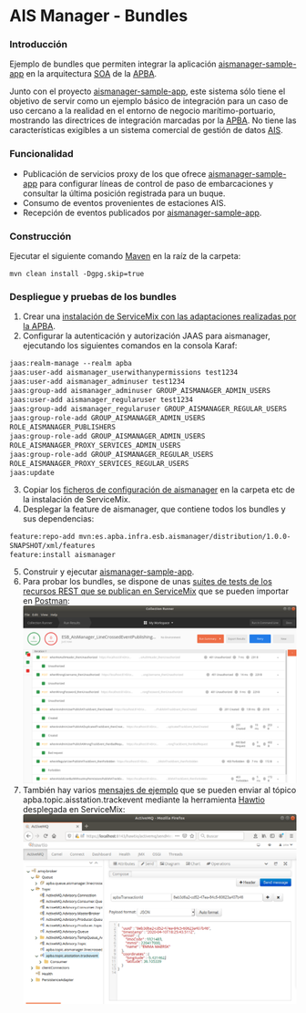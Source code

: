 # AIS Manager - Bundles

### Introducción

Ejemplo de bundles que permiten integrar la aplicación [aismanager-sample-app](https://github.com/adtapba/aismanager-sample-app) en la arquitectura [SOA](https://en.wikipedia.org/wiki/Service-oriented_architecture) de la  [APBA](https://www.apba.es/).

Junto con el proyecto [aismanager-sample-app](https://github.com/adtapba/aismanager-sample-app), este sistema sólo tiene el objetivo de servir como un ejemplo básico de integración para un caso de uso cercano a la realidad en el entorno de negocio marítimo-portuario, mostrando las directrices de integración marcadas por la [APBA](https://www.apba.es/). No tiene las características exigibles a un sistema comercial de gestión de datos [AIS](https://en.wikipedia.org/wiki/Automatic_identification_system).

### Funcionalidad

* Publicación de servicios proxy de los que ofrece [aismanager-sample-app](https://github.com/adtapba/aismanager-sample-app)  para configurar líneas de control de paso de embarcaciones y consultar la última posición registrada para un buque.
* Consumo de eventos provenientes de estaciones AIS.
* Recepción de eventos publicados por [aismanager-sample-app](https://github.com/adtapba/aismanager-sample-app).

### Construcción
Ejecutar el siguiente comando [Maven](http://maven.apache.org/) en la raíz de la carpeta:
```
mvn clean install -Dgpg.skip=true
```
### Despliegue y pruebas de los bundles

1. Crear una [instalación de ServiceMix con las adaptaciones realizadas por la APBA](https://github.com/adtapba/servicemix-development-installation).
2. Configurar la autenticación y autorización JAAS para aismanager, ejecutando los siguientes comandos en la consola Karaf:
```
jaas:realm-manage --realm apba
jaas:user-add aismanager_userwithanypermissions test1234
jaas:user-add aismanager_adminuser test1234
jaas:group-add aismanager_adminuser GROUP_AISMANAGER_ADMIN_USERS
jaas:user-add aismanager_regularuser test1234
jaas:group-add aismanager_regularuser GROUP_AISMANAGER_REGULAR_USERS
jaas:group-role-add GROUP_AISMANAGER_ADMIN_USERS ROLE_AISMANAGER_PUBLISHERS
jaas:group-role-add GROUP_AISMANAGER_ADMIN_USERS ROLE_AISMANAGER_PROXY_SERVICES_ADMIN_USERS
jaas:group-role-add GROUP_AISMANAGER_REGULAR_USERS ROLE_AISMANAGER_PROXY_SERVICES_REGULAR_USERS
jaas:update
```
3. Copiar los [ficheros de configuración de aismanager](https://github.com/adtapba/aismanager-sample-bundles/tree/master/distribution/src/main/resources/conf) en la carpeta etc de la instalación de ServiceMix.
4. Desplegar la feature de aismanager, que contiene todos los bundles y sus dependencias:
```
feature:repo-add mvn:es.apba.infra.esb.aismanager/distribution/1.0.0-SNAPSHOT/xml/features
feature:install aismanager
```
5. Construir y ejecutar [aismanager-sample-app](https://github.com/adtapba/aismanager-sample-app).
6. Para probar los bundles, se dispone de unas [suites de tests de los recursos REST que se publican en ServiceMix](https://github.com/adtapba/aismanager-sample-bundles/tree/master/distribution/src/test/resources/postman) que se pueden importar en [Postman](https://www.postman.com/):
![](https://github.com/adtapba/aismanager-sample-bundles/blob/master/distribution/src/main/resources/images/PostmanCollectionRunnerSample.png)
7. También hay varios [mensajes de ejemplo](https://github.com/adtapba/aismanager-sample-bundles/tree/master/distribution/src/test/resources/sample-messages/trackevent) que se pueden enviar al tópico apba.topic.aisstation.trackevent mediante la herramienta [Hawtio](https://hawt.io) desplegada en ServiceMix:
![](https://github.com/adtapba/aismanager-sample-bundles/blob/master/distribution/src/main/resources/images/HawtioSendingMessageToATopicSample.png)